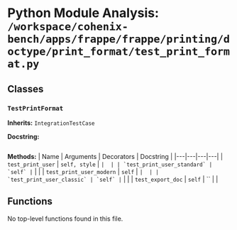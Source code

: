 # Python Module Analysis: `/workspace/cohenix-bench/apps/frappe/frappe/printing/doctype/print_format/test_print_format.py`

## Classes

### `TestPrintFormat`
**Inherits:** `IntegrationTestCase`


**Docstring:**
```

```

**Methods:**
| Name | Arguments | Decorators | Docstring |
|---|---|---|---|
| `test_print_user` | `self, style` | `` |  |
| `test_print_user_standard` | `self` | `` |  |
| `test_print_user_modern` | `self` | `` |  |
| `test_print_user_classic` | `self` | `` |  |
| `test_export_doc` | `self` | `` |  |





## Functions

No top-level functions found in this file.
